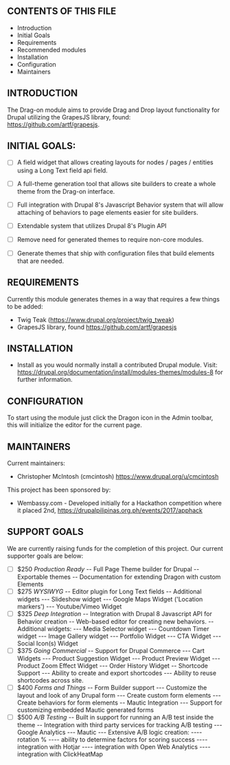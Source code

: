 CONTENTS OF THIS FILE
---------------------

 * Introduction
 * Initial Goals
 * Requirements
 * Recommended modules
 * Installation
 * Configuration
 * Maintainers

 INTRODUCTION
------------

The Drag-on module aims to provide Drag and Drop layout functionality for Drupal utilizing the GrapesJS library, found: https://github.com/artf/grapesjs.  

INITIAL GOALS:
------------
 - [ ] A field widget that allows creating layouts for nodes / pages / entities using a Long Text field api field.

 - [ ] A full-theme generation tool that allows site builders to create a whole theme from the Drag-on interface.

 - [ ] Full integration with Drupal 8's Javascript Behavior system that will allow attaching of behaviors to page elements easier for site builders.

 - [ ] Extendable system that utilizes Drupal 8's Plugin API

 - [ ] Remove need for generated themes to require non-core modules.

 - [ ] Generate themes that ship with configuration files that build elements that are needed.

 REQUIREMENTS
 ------------

 Currently this module generates themes in a way that requires a few things to be added:

  * Twig Teak (https://www.drupal.org/project/twig_tweak)
  * GrapesJS library, found https://github.com/artf/grapesjs

INSTALLATION
------------

 * Install as you would normally install a contributed Drupal module. Visit:
   https://drupal.org/documentation/install/modules-themes/modules-8
   for further information.

CONFIGURATION
-------------
To start using the module just click the Dragon icon in the Admin toolbar, this will initialize the editor for the current page.

MAINTAINERS
-----------
Current maintainers:
* Christopher McIntosh (cmcintosh) https://www.drupal.org/u/cmcintosh

This project has been sponsored by:
* Wembassy.com - Developed initially for a Hackathon competition where it placed 2nd, https://drupalpilipinas.org.ph/events/2017/apphack

SUPPORT GOALS
-------------
We are currently raising funds for the completion of this project. Our current supporter goals are below:

- [ ] $250 _Production Ready_
-- Full Page Theme builder for Drupal
-- Exportable themes
-- Documentation for extending Dragon with custom Elements
- [ ] $275  _WYSIWYG_
-- Editor plugin for Long Text fields
-- Additional widgets
--- Slideshow widget
--- Google Maps Widget ('Location markers')
--- Youtube/Vimeo Widget
- [ ] $325 _Deep Integration_
-- Integration with Drupal 8 Javascript API for Behavior creation
-- Web-based editor for creating new behaviors.
-- Additional widgets:
--- Media Selector widget
--- Countdown Timer widget
--- Image Gallery widget
--- Portfolio Widget
--- CTA Widget
--- Social Icon(s) Widget
- [ ] $375 _Going Commercial_
-- Support for Drupal Commerce
--- Cart Widgets
--- Product Suggestion Widget
--- Product Preview Widget
--- Product Zoom Effect Widget
--- Order History Widget
-- Shortcode Support
--- Ability to create and export shortcodes
--- Ability to reuse shortcodes across site.
- [ ] $400 _Forms and Things_
-- Form Builder support
--- Customize the layout and look of any Drupal form
--- Create custom form elements
--- Create behaviors for form elements
-- Mautic Integration
--- Support for customizing embedded Mautic generated forms
- [ ] $500 _A/B Testing_
-- Built in support for running an A/B test inside the theme
-- Integration with third party services for tracking A/B testing
--- Google Analytics
--- Mautic
--- Extensive A/B logic creation:
---- rotation %
---- ability to determine factors for scoring success
---- integration with Hotjar
---- integration with Open Web Analytics
---- integration with ClickHeatMap

